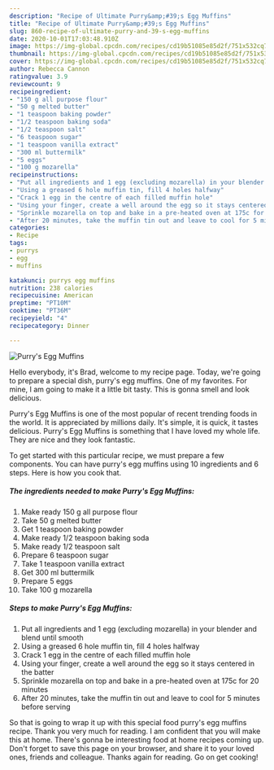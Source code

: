 ```yaml
---
description: "Recipe of Ultimate Purry&amp;#39;s Egg Muffins"
title: "Recipe of Ultimate Purry&amp;#39;s Egg Muffins"
slug: 860-recipe-of-ultimate-purry-and-39-s-egg-muffins
date: 2020-10-01T17:03:48.910Z
image: https://img-global.cpcdn.com/recipes/cd19b51085e85d2f/751x532cq70/purrys-egg-muffins-recipe-main-photo.jpg
thumbnail: https://img-global.cpcdn.com/recipes/cd19b51085e85d2f/751x532cq70/purrys-egg-muffins-recipe-main-photo.jpg
cover: https://img-global.cpcdn.com/recipes/cd19b51085e85d2f/751x532cq70/purrys-egg-muffins-recipe-main-photo.jpg
author: Rebecca Cannon
ratingvalue: 3.9
reviewcount: 9
recipeingredient:
- "150 g all purpose flour"
- "50 g melted butter"
- "1 teaspoon baking powder"
- "1/2 teaspoon baking soda"
- "1/2 teaspoon salt"
- "6 teaspoon sugar"
- "1 teaspoon vanilla extract"
- "300 ml buttermilk"
- "5 eggs"
- "100 g mozarella"
recipeinstructions:
- "Put all ingredients and 1 egg (excluding mozarella) in your blender and blend until smooth"
- "Using a greased 6 hole muffin tin, fill 4 holes halfway"
- "Crack 1 egg in the centre of each filled muffin hole"
- "Using your finger, create a well around the egg so it stays centered in the batter"
- "Sprinkle mozarella on top and bake in a pre-heated oven at 175c for 20 minutes"
- "After 20 minutes, take the muffin tin out and leave to cool for 5 minutes before serving"
categories:
- Recipe
tags:
- purrys
- egg
- muffins

katakunci: purrys egg muffins 
nutrition: 238 calories
recipecuisine: American
preptime: "PT10M"
cooktime: "PT36M"
recipeyield: "4"
recipecategory: Dinner

---
```



![Purry&#39;s Egg Muffins](https://img-global.cpcdn.com/recipes/cd19b51085e85d2f/751x532cq70/purrys-egg-muffins-recipe-main-photo.jpg)

Hello everybody, it's Brad, welcome to my recipe page. Today, we're going to prepare a special dish, purry&#39;s egg muffins. One of my favorites. For mine, I am going to make it a little bit tasty. This is gonna smell and look delicious.



Purry&#39;s Egg Muffins is one of the most popular of recent trending foods in the world. It is appreciated by millions daily. It's simple, it is quick, it tastes delicious. Purry&#39;s Egg Muffins is something that I have loved my whole life. They are nice and they look fantastic.


To get started with this particular recipe, we must prepare a few components. You can have purry&#39;s egg muffins using 10 ingredients and 6 steps. Here is how you cook that.

<!--inarticleads1-->

##### The ingredients needed to make Purry&#39;s Egg Muffins:

1. Make ready 150 g all purpose flour
1. Take 50 g melted butter
1. Get 1 teaspoon baking powder
1. Make ready 1/2 teaspoon baking soda
1. Make ready 1/2 teaspoon salt
1. Prepare 6 teaspoon sugar
1. Take 1 teaspoon vanilla extract
1. Get 300 ml buttermilk
1. Prepare 5 eggs
1. Take 100 g mozarella




<!--inarticleads2-->

##### Steps to make Purry&#39;s Egg Muffins:

1. Put all ingredients and 1 egg (excluding mozarella) in your blender and blend until smooth
1. Using a greased 6 hole muffin tin, fill 4 holes halfway
1. Crack 1 egg in the centre of each filled muffin hole
1. Using your finger, create a well around the egg so it stays centered in the batter
1. Sprinkle mozarella on top and bake in a pre-heated oven at 175c for 20 minutes
1. After 20 minutes, take the muffin tin out and leave to cool for 5 minutes before serving




So that is going to wrap it up with this special food purry&#39;s egg muffins recipe. Thank you very much for reading. I am confident that you will make this at home. There's gonna be interesting food at home recipes coming up. Don't forget to save this page on your browser, and share it to your loved ones, friends and colleague. Thanks again for reading. Go on get cooking!
